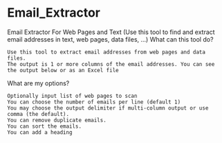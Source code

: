 # Email_Extractor
Email Extractor For Web Pages and Text
(Use this tool to find and extract email addresses in text, web pages, data files, ...)
What can this tool do?

    Use this tool to extract email addresses from web pages and data files.
    The output is 1 or more columns of the email addresses. You can see the output below or as an Excel file
What are my options?

    Optionally input list of web pages to scan
    You can choose the number of emails per line (default 1)
    You may choose the output delimiter if multi-column output or use comma (the default).
    You can remove duplicate emails.
    You can sort the emails.
    You can add a heading
